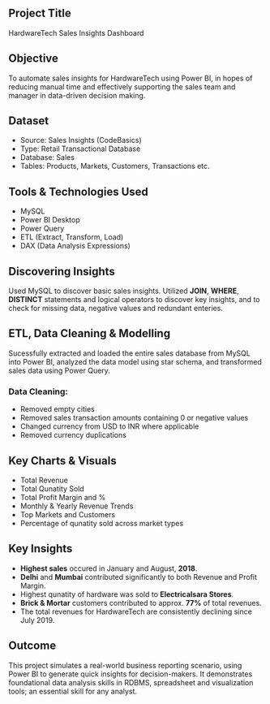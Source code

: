 ## Project Title
HardwareTech Sales Insights Dashboard
## Objective
To automate sales insights for HardwareTech using Power BI, in hopes of reducing manual time and effectively supporting the sales team and manager in data-driven decision making.
## Dataset
- Source: Sales Insights (CodeBasics)
- Type: Retail Transactional Database
- Database: Sales
- Tables: Products, Markets, Customers, Transactions etc.
## Tools & Technologies Used
- MySQL
- Power BI Desktop
- Power Query
- ETL (Extract, Transform, Load)
- DAX (Data Analysis Expressions)
## Discovering Insights
Used MySQL to discover basic sales insights. Utilized **JOIN**, **WHERE**, **DISTINCT** statements and logical operators to discover key insights, and to check for missing data, negative values and redundant enteries.
## ETL, Data Cleaning & Modelling
Sucessfully extracted and loaded the entire sales database from MySQL into Power BI, analyzed the data model using star schema, and transformed sales data using Power Query.
### Data Cleaning:
  - Removed empty cities
  - Removed sales transaction amounts containing 0 or negative values
  - Changed currency from USD to INR where applicable
  - Removed currency duplications
## Key Charts & Visuals
- Total Revenue
- Total Qunatity Sold
- Total Profit Margin and %
- Monthly & Yearly Revenue Trends
- Top Markets and Customers
- Percentage of qunatity sold across market types
## Key Insights
- **Highest sales** occured in January and August, **2018**.
- **Delhi** and **Mumbai** contributed significantly to both Revenue and Profit Margin.
- Highest qunatity of hardware was sold to **Electricalsara Stores**.
- **Brick & Mortar** customers contributed to approx. **77%** of total revenues.
- The total revenues for HardwareTech are consistently declining since July 2019.
## Outcome
This project simulates a real-world business reporting scenario, using Power BI to generate quick insights for decision-makers. It demonstrates foundational data analysis skills in RDBMS, spreadsheet and visualization tools; an essential skill for any analyst.
